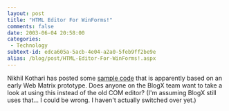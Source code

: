 ```yaml
---
layout: post
title: "HTML Editor For WinForms!"
comments: false
date: 2003-06-04 20:58:00
categories:
 - Technology
subtext-id: edca605a-5acb-4e04-a2a0-5feb9ff2be9e
alias: /blog/post/HTML-Editor-For-WinForms!.aspx
---
```



Nikhil Kothari has posted some [sample code](http://www.nikhilk.net/Content/Samples/HtmlComponent.zip) that is apparently based on an early Web Matrix prototype. Does anyone on the BlogX team want to take a look at using this instead of the old COM editor? (I'm assuming BlogX still uses that... I could be wrong. I haven't actually switched over yet.) 

